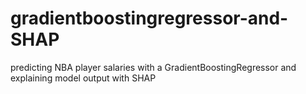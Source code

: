 # gradientboostingregressor-and-SHAP
predicting NBA player salaries with a GradientBoostingRegressor and explaining model output with SHAP
